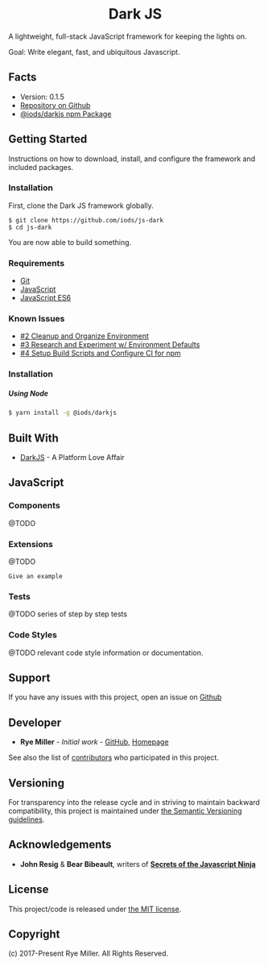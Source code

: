<h1 align="center">Dark JS</h1>

A lightweight, full-stack JavaScript framework for keeping the lights on.

Goal: Write elegant, fast, and ubiquitous Javascript.

Facts
-----
* Version: 0.1.5
* [Repository on Github](https://github.com/iods/js-dark)
* [@iods/darkjs npm Package](https://www.npmjs.com/package/@iods/darkjs)

Getting Started
---------------
Instructions on how to download, install, and configure the framework and included packages.

### Installation
First, clone the Dark JS framework globally.

```shell
$ git clone https://github.com/iods/js-dark
$ cd js-dark
```
You are now able to build something.

### Requirements
 * [Git](http://git-scm.com)
 * [JavaScript](https://www.javascript.com/)
 * [JavaScript ES6](http://es6-features.org/)


### Known Issues
 * [#2 Cleanup and Organize Environment](https://github.com/iods/js-dark/issues/2)
 * [#3 Research and Experiment w/ Environment Defaults](https://github.com/iods/js-dark/issues/3)
 * [#4 Setup Build Scripts and Configure CI for npm](https://github.com/iods/js-dark/issues/4)


### Installation

##### Using Node
```sh
$ yarn install -g @iods/darkjs
```

Built With
----------
* [DarkJS](https://github.com/iods/js-dark) - A Platform Love Affair


JavaScript
-----------

### Components
@TODO

### Extensions
@TODO

```
Give an example
```


### Tests
@TODO series of step by step tests


### Code Styles
@TODO relevant code style information or documentation.


Support
-------
If you have any issues with this project, open an issue on [Github](https://github.com/iods/js-dark/issues)


Developer
---------
 * **Rye Miller** - *Initial work* - [GitHub](http://github.com/iods/), [Homepage](https://ryemiller.io)

See also the list of [contributors](https://github.com/iods/js-dark/contributors) who participated in this project.


Versioning
----------
For transparency into the release cycle and in striving to maintain backward compatibility, this project is
maintained under [the Semantic Versioning guidelines](http://semver.org/).


Acknowledgements
----------------

* **John Resig** & **Bear Bibeault**, writers of [**Secrets of the Javascript Ninja**]()


License
-------
This project/code is released under [the MIT license](https://github.com/iods/js-dark/LICENSE).


Copyright
---------
(c) 2017-Present Rye Miller. All Rights Reserved.
